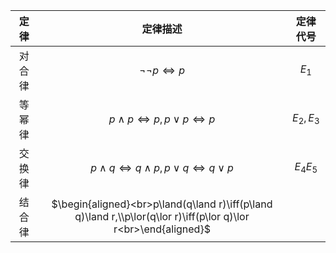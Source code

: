 
| 定律  |                                                      定律描述                                                       |     定律代号      |
| :-: | :-------------------------------------------------------------------------------------------------------------: | :-----------: |
| 对合律 |                                              $\lnot\lnot p \iff p$                                              |    $E_{1}$    |
| 等幂律 |                                        $p\land p \iff p,p\lor p \iff p$                                         | $E_{2},E_{3}$ |
| 交换律 |                                  $p\land q \iff q\land p,p\lor q \iff q\lor p$                                  | $E_{4}E_{5}$  |
| 结合律 | $\begin{aligned}<br>p\land(q\land r)\iff(p\land q)\land r,\\p\lor(q\lor r)\iff(p\lor q)\lor r<br>\end{aligned}$ |               |
